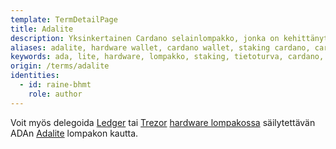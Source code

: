 ```yaml
---
template: TermDetailPage
title: Adalite
description: Yksinkertainen Cardano selainlompakko, jonka on kehittänyt Cardanon yhteistyökumppani Vacuumlabs.
aliases: adalite, hardware wallet, cardano wallet, staking cardano, cardano staking, cardano hardware wallet, vaccumlabs, cryptocurrency wallet, Trezor wallet, Ledger wallet
keywords: ada, lite, hardware, lompakko, staking, tietoturva, cardano, vacuumlabs, digitaalinen, valuutta, kryptovaluutta, krypto, Trezor, Ledger
origin: /terms/adalite
identities:
  - id: raine-bhmt
    role: author
---
```


Voit myös delegoida [Ledger](https://www.ledger.com/) tai [Trezor](https://trezor.io/) [hardware lompakossa](/fi/terms/hardware-wallet.md) säilytettävän ADAn [Adalite](https://adalite.io/) lompakon kautta.
